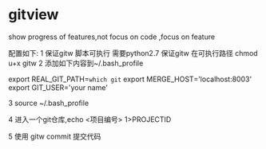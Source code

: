 gitview
=======

show progress of features,not focus on code ,focus on feature

配置如下:
1 保证gitw 脚本可执行
  需要python2.7
  保证gitw 在可执行路径
  chmod u+x gitw
2 添加如下内容到~/.bash_profile

export REAL_GIT_PATH=`which git`
export MERGE_HOST='localhost:8003'
export GIT_USER='your name'

3 source ~/.bash_profile

4 进入一个git仓库,echo <项目编号> 1>PROJECTID

5 使用 gitw commit 提交代码

